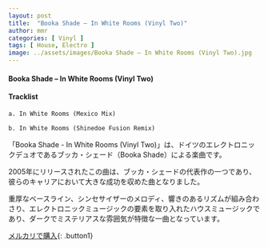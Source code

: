 ```yaml
---
layout: post
title:  "Booka Shade – In White Rooms (Vinyl Two)"
author: mmr
categories: [ Vinyl ]
tags: [ House, Electro ]
image: ../assets/images/Booka Shade – In White Rooms (Vinyl Two).jpg
---
```


#### Booka Shade – In White Rooms (Vinyl Two)

#### Tracklist
```md
a. In White Rooms (Mexico Mix)

b. In White Rooms (Shinedoe Fusion Remix)
```

「Booka Shade - In White Rooms (Vinyl Two)」は、ドイツのエレクトロニックデュオであるブッカ・シェード（Booka Shade）による楽曲です。

2005年にリリースされたこの曲は、ブッカ・シェードの代表作の一つであり、彼らのキャリアにおいて大きな成功を収めた曲となりました。

重厚なベースライン、シンセサイザーのメロディ、響きのあるリズムが組み合わさり、エレクトロニックミュージックの要素を取り入れたハウスミュージックであり、ダークでミステリアスな雰囲気が特徴な一曲となっています。


[メルカリで購入](https://jp.mercari.com/item/m26356505023){: .button1}
